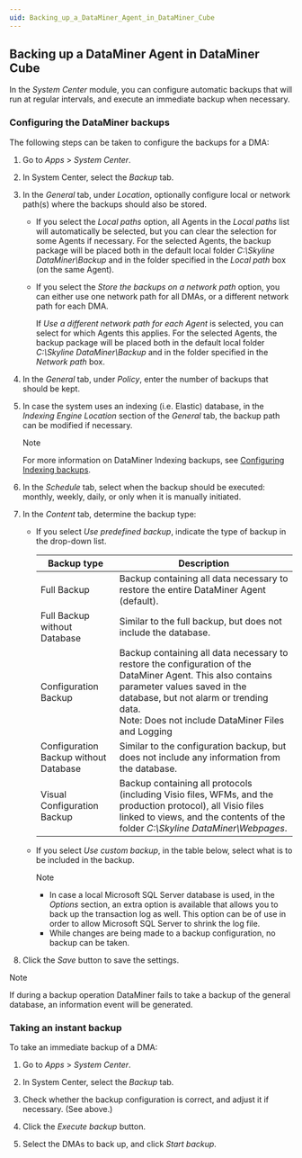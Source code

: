 ```yaml
---
uid: Backing_up_a_DataMiner_Agent_in_DataMiner_Cube
---
```


## Backing up a DataMiner Agent in DataMiner Cube

In the *System Center* module, you can configure automatic backups that will run at regular intervals, and execute an immediate backup when necessary.

### Configuring the DataMiner backups

The following steps can be taken to configure the backups for a DMA:

1. Go to *Apps* > *System Center*.

2. In System Center, select the *Backup* tab.

3. In the *General* tab, under *Location*, optionally configure local or network path(s) where the backups should also be stored.

    - If you select the *Local paths* option, all Agents in the *Local paths* list will automatically be selected, but you can clear the selection for some Agents if necessary. For the selected Agents, the backup package will be placed both in the default local folder *C:\\Skyline DataMiner\\Backup* and in the folder specified in the *Local path* box (on the same Agent).

    - If you select the *Store the backups on a network path* option, you can either use one network path for all DMAs, or a different network path for each DMA.

        If *Use a different network path for each Agent* is selected, you can select for which Agents this applies. For the selected Agents, the backup package will be placed both in the default local folder *C:\\Skyline DataMiner\\Backup* and in the folder specified in the *Network path* box.

4. In the *General* tab, under *Policy*, enter the number of backups that should be kept.

5. In case the system uses an indexing (i.e. Elastic) database, in the *Indexing Engine Location* section of the *General* tab, the backup path can be modified if necessary.

    > [!NOTE]
    > For more information on DataMiner Indexing backups, see [Configuring Indexing backups](../databases/Configuring_Indexing_backups.md).

6. In the *Schedule* tab, select when the backup should be executed: monthly, weekly, daily, or only when it is manually initiated.

7. In the *Content* tab, determine the backup type:

    - If you select *Use predefined backup*, indicate the type of backup in the drop-down list.

        | Backup type                         | Description                                                                                                                                                                                                                                 |
        |---------------------------------------|---------------------------------------------------------------------------------------------------------------------------------------------------------------------------------------------------------------------------------------------|
        | Full Backup                           | Backup containing all data necessary to restore the entire DataMiner Agent (default).                                                                                                                                                       |
        | Full Backup without Database          | Similar to the full backup, but does not include the database.                                                                                                                                                                              |
        | Configuration Backup                  | Backup containing all data necessary to restore the configuration of the DataMiner Agent. This also contains parameter values saved in the database, but not alarm or trending data.<br> Note: Does not include DataMiner Files and Logging |
        | Configuration Backup without Database | Similar to the configuration backup, but does not include any information from the database.                                                                                                                                                |
        | Visual Configuration Backup           | Backup containing all protocols (including Visio files, WFMs, and the production protocol), all Visio files linked to views, and the contents of the folder *C:\\Skyline DataMiner\\Webpages*.                   |

    - If you select *Use custom backup*, in the table below, select what is to be included in the backup.

        > [!NOTE]
        > - In case a local Microsoft SQL Server database is used, in the *Options* section, an extra option is available that allows you to back up the transaction log as well. This option can be of use in order to allow Microsoft SQL Server to shrink the log file.
        > - While changes are being made to a backup configuration, no backup can be taken.

8. Click the *Save* button to save the settings.

> [!NOTE]
> If during a backup operation DataMiner fails to take a backup of the general database, an information event will be generated.

### Taking an instant backup

To take an immediate backup of a DMA:

1. Go to *Apps* > *System Center*.

2. In System Center, select the *Backup* tab.

3. Check whether the backup configuration is correct, and adjust it if necessary. (See above.)

4. Click the *Execute backup* button.

5. Select the DMAs to back up, and click *Start backup*.
